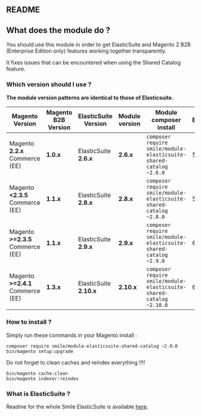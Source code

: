 ## README

## What does the module do ?

You should use this module in order to get ElasticSuite and Magento 2 B2B (Enterprise Edition only) features working together transparently.

It fixes issues that can be encountered when using the Shared Catalog feature.

### Which version should I use ?

**The module version patterns are identical to those of Elasticsuite.**

Magento Version                   | Magento B2B Version | ElasticSuite Version         | Module version | Module composer install                                                 | Supported Elasticsearch Version | Actively maintained
----------------------------------|---------------------|------------------------------|----------------|-------------------------------------------------------------------------|---------------------------------|---------------------
Magento **2.2.x** Commerce (EE)   | **1.0.x**           | ElasticSuite **2.6.x**       | **2.6.x**      | ```composer require smile/module-elasticsuite-shared-catalog ~2.6.0```  | 5.x & 6.x                       | No
Magento **<2.3.5** Commerce (EE)  | **1.1.x**           | ElasticSuite **2.8.x**       | **2.8.x**      | ```composer require smile/module-elasticsuite-shared-catalog ~2.8.0```  | 5.x & 6.x                       | No
Magento **>=2.3.5** Commerce (EE) | **1.1.x**           | ElasticSuite **2.9.x**       | **2.9.x**      | ```composer require smile/module-elasticsuite-shared-catalog ~2.9.0```  | 6.x & 7.x                       | **Yes**
Magento **>=2.4.1** Commerce (EE) | **1.3.x**           | ElasticSuite **2.10.x**      | **2.10.x**     | ```composer require smile/module-elasticsuite-shared-catalog ~2.10.0``` | 6.x & 7.x                       | **Yes**

### How to install ?

Simply run these commands in your Magento install :

```
composer require smile/module-elasticsuite-shared-catalog ~2.9.0
bin/magento setup:upgrade
```

Do not forget to clean caches and reindex everything !!!!

```
bin/magento cache:clean
bin/magento indexer:reindex
```

### What is ElasticSuite ?

Readme for the whole Smile ElasticSuite is available [here](https://github.com/Smile-SA/elasticsuite).

